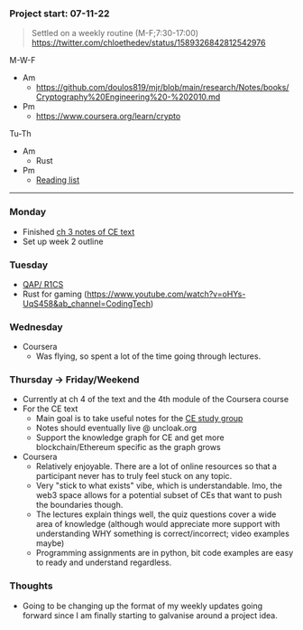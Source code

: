 ### Project start: 07-11-22
> Settled on a weekly routine (M-F;7:30-17:00)
> https://twitter.com/chloethedev/status/1589326842812542976

M-W-F
- Am
	- https://github.com/doulos819/mjr/blob/main/research/Notes/books/Cryptography%20Engineering%20-%202010.md
- Pm
	- https://www.coursera.org/learn/crypto

Tu-Th
- Am
	- Rust
- Pm
	- [Reading list](https://github.com/doulos819/mjr/blob/main/research/EPF/Reading%20List.md)
____
### Monday
- Finished [ch 3 notes of CE text](https://github.com/doulos819/mjr/blob/main/research/Notes/books/Cryptography%20Engineering%20-%202010.md#ch-3-block-ciphers)
- Set up week 2 outline

### Tuesday
-  [QAP/ R1CS](https://medium.com/@VitalikButerin/quadratic-arithmetic-programs-from-zero-to-hero-f6d558cea649)
- Rust for gaming (https://www.youtube.com/watch?v=oHYs-UqS458&ab_channel=CodingTech)

### Wednesday
- Coursera
	- Was flying, so spent a lot of the time going through lectures.
### Thursday -> Friday/Weekend
- Currently at ch 4 of the text and the 4th module of the Coursera course 
- For the CE text
	- Main goal is to take useful notes for the [CE study group](https://twitter.com/uncloakcrypto/status/1591117127196749825?s=20&t=mUfu_X7siCIHKou6zyf_cw)
	- Notes should eventually live @ uncloak.org
	- Support the knowledge graph for CE and get more blockchain/Ethereum specific as the graph grows
- Coursera 
	- Relatively enjoyable. There are a lot of online resources so that a participant never has to truly feel stuck on any topic. 
	- Very "stick to what exists" vibe, which is understandable. Imo, the web3 space allows for a potential subset of CEs that want to push the boundaries though.
	- The lectures explain things well, the quiz questions cover a wide area of knowledge (although would appreciate more support with understanding WHY something is correct/incorrect; video examples maybe)
	- Programming assignments are in python, bit code examples are easy to ready and understand regardless. 

### Thoughts 
- Going to be changing up the format of my weekly updates going forward since I am finally starting to galvanise around a project idea. 